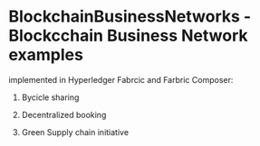 # BlockchainBusinessNetworks - Blockcchain Business Network examples

implemented in Hyperledger Fabrcic and Farbric Composer:

1. Bycicle sharing

2. Decentralized booking

3. Green Supply chain initiative
